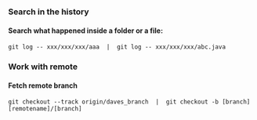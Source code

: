### Search in the history  
#### Search what happened inside a folder or a file: 

    git log -- xxx/xxx/xxx/aaa  |  git log -- xxx/xxx/xxx/abc.java




### Work with remote  

#### Fetch remote branch  

    git checkout --track origin/daves_branch  |  git checkout -b [branch] [remotename]/[branch]

